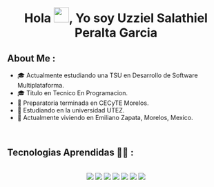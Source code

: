 
<h1 align="center">Hola <img src="https://media.giphy.com/media/hvRJCLFzcasrR4ia7z/giphy.gif" width="35">, Yo soy Uzziel Salathiel Peralta Garcia </h1>

## About Me :

- 🎓 Actualmente estudiando una TSU en Desarrollo de Software Multiplataforma.
- 🎓 Titulo en Tecnico En Programacion.
- 🏢 Preparatoria terminada en CECyTE Morelos.
- 🏢 Estudiando en la universidad UTEZ.
- 🏡 Actualmente viviendo en Emiliano Zapata, Morelos, Mexico.

<br>

## Tecnologias Aprendidas 🧑‍💻 :

<br>


<div align="center">

<img src="https://img.icons8.com/color/48/000000/html-5--v1.png"/> 
<img src="https://img.icons8.com/color/48/000000/css3.png"/> 
<img src="https://img.icons8.com/color/48/000000/java-coffee-cup-logo--v1.png"/> 
<img src="https://img.icons8.com/color/48/000000/c-programming.png"/> 
<img src="https://img.icons8.com/color/48/000000/c-plus-plus-logo.png"/> 
<img src="https://img.icons8.com/color/48/000000/oracle-logo.png"/> 
<img src="https://img.icons8.com/color/48/000000/figma.png"/> 

</div>
